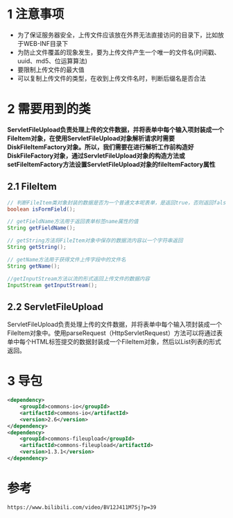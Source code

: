 # 1 注意事项

- 为了保证服务器安全，上传文件应该放在外界无法直接访问的目录下，比如放于WEB-INF目录下
- 为防止文件覆盖的现象发生，要为上传文件产生一个唯一的文件名(时间戳、uuid、md5、位运算算法)
- 要限制上传文件的最大值
- 可以复制上传文件的类型，在收到上传文件名时，判断后缀名是否合法



# 2 需要用到的类



**ServletFileUpload负责处理上传的文件数据，并将表单中每个输入项封装成一个FileItem对象，在使用ServletFileUpload对象解析请求时需要DiskFileItemFactory对象。所以，我们需要在进行解析工作前构造好DiskFileFactory对象，通过ServletFileUpload对象的构造方法或setFileItemFactory方法设置ServletFileUpload对象的fileItemFactory属性**





## 2.1 FileItem

```java
// 判断FileItem类对象封装的数据是否为一个普通文本呢表单，是返回true，否则返回false
boolean isFormField();

// getFieldName方法用于返回表单标签name属性的值
String getFieldName();

// getString方法将FileItem对象中保存的数据流内容以一个字符串返回
String getString();

// getName方法用于获得文件上传字段中的文件名
String getName();

//getInputStream方法以流的形式返回上传文件的数据内容
InputStream getInputStream();
```







## 2.2 ServletFileUpload



ServletFileUpload负责处理上传的文件数据，并将表单中每个输入项封装成一个FileItem对象中。使用parseRequest（HttpServletRequest）方法可以将通过表单中每个HTML标签提交的数据封装成一个FileItem对象，然后以List列表的形式返回。







# 3 导包

```xml
<dependency>
    <groupId>commons-io</groupId>
    <artifactId>commons-io</artifactId>
    <version>2.6</version>
</dependency>
<dependency>
    <groupId>commons-fileupload</groupId>
    <artifactId>commons-fileupload</artifactId>
    <version>1.3.1</version>
</dependency>
```









# 参考

```
https://www.bilibili.com/video/BV12J411M7Sj?p=39
```

